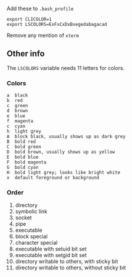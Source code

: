 Add these to `.bash_profile`

    export CLICOLOR=1  
    export LSCOLORS=ExFxCxDxBxegedabagacad

Remove any mention of `xterm`

Other info
----------

The `LSCOLORS` variable needs 11 letters for colors.

### Colors

    a  black  
    b  red  
    c  green  
    d  brown  
    e  blue  
    f  magenta  
    c  cyan  
    h  light grey  
    A  block black, usually shows up as dark grey  
    B  bold red  
    C  bold green  
    D  bold brown, usually shows up as yellow  
    E  bold blue  
    F  bold magenta  
    G  bold cyan  
    H  bold light grey; looks like bright white  
    x  default foreground or background

### Order

1.  directory
2.  symbolic link
3.  socket
4.  pipe
5.  executable
6.  block special
7.  character special
8.  executable with setuid bit set
9.  executable with setgid bit set
10. directory writable to others, with sticky bit
11. directory writable to others, without sticky bit
